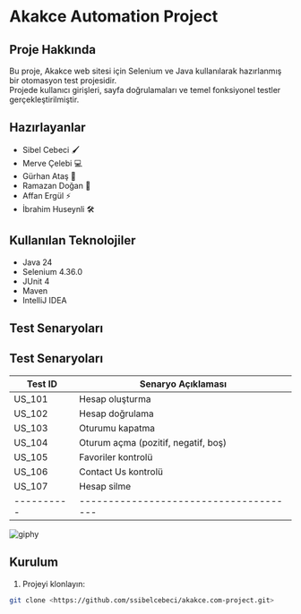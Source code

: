 # Akakce Automation Project

## Proje Hakkında
Bu proje, Akakce web sitesi için Selenium ve Java kullanılarak hazırlanmış bir otomasyon test projesidir.  
Projede kullanıcı girişleri, sayfa doğrulamaları ve temel fonksiyonel testler gerçekleştirilmiştir.

## Hazırlayanlar
- Sibel Cebeci 🖌️
- Merve Çelebi 💻
- Gürhan Ataş 🔧
- Ramazan Doğan 📝
- Affan Ergül ⚡
- İbrahim Huseynli 🛠️

## Kullanılan Teknolojiler
- Java 24
- Selenium 4.36.0
- JUnit 4
- Maven
- IntelliJ IDEA

## Test Senaryoları
## Test Senaryoları
| Test ID  | Senaryo Açıklaması                      
|----------|--------------------------------------|
| US_101   | Hesap oluşturma                      |
| US_102   | Hesap doğrulama                      |
| US_103   | Oturumu kapatma                      |
| US_104   | Oturum açma (pozitif, negatif, boş)  |
| US_105   | Favoriler kontrolü                   |
| US_106   | Contact Us kontrolü                  |
| US_107   | Hesap silme                          |
|----------|--------------------------------------|
![giphy](https://github.com/user-attachments/assets/7e1ad312-f2c2-40de-bf5d-8b0600982b34)


## Kurulum
1. Projeyi klonlayın:
```bash
git clone <https://github.com/ssibelcebeci/akakce.com-project.git>
